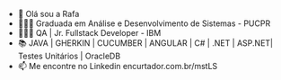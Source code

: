 - 👋 Olá sou a Rafa
- 👩🏻‍🎓 Graduada em Análise e Desenvolvimento de Sistemas - PUCPR 
- 👩🏻‍💻 QA | Jr. Fullstack Developer - IBM
- 📚  JAVA | GHERKIN | CUCUMBER | ANGULAR | C# | .NET | ASP.NET| Testes Unitários | OracleDB 
- 📫 Me encontre no Linkedin encurtador.com.br/mstLS 

<!---
rafaelaandradec/rafaelaandradec is a special ✨ repository because its `README.md` (this file) appears on your GitHub profile.
You can click the Preview link to take a look at your changes.
--->
